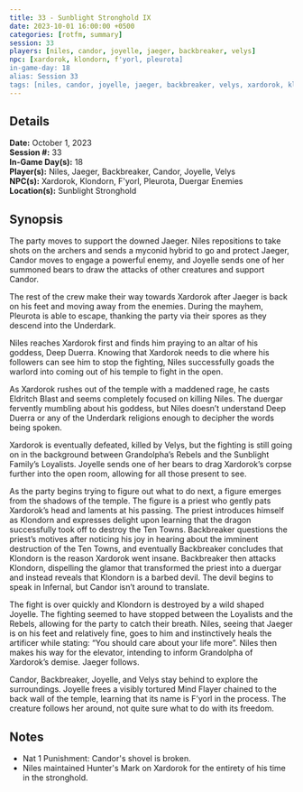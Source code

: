 ```yaml
---
title: 33 - Sunblight Stronghold IX
date: 2023-10-01 16:00:00 +0500
categories: [rotfm, summary]
session: 33
players: [niles, candor, joyelle, jaeger, backbreaker, velys]
npc: [xardorok, klondorn, f'yorl, pleurota]
in-game-day: 18
alias: Session 33
tags: [niles, candor, joyelle, jaeger, backbreaker, velys, xardorok, klondorn, f'yorl, pleurota]
---
```


## Details

**Date:** October 1, 2023 <br>
**Session #:** 33 <br>
**In-Game Day(s):** 18 <br>
**Player(s):** Niles, Jaeger, Backbreaker, Candor, Joyelle, Velys <br>
**NPC(s):** Xardorok, Klondorn, F'yorl, Pleurota, Duergar Enemies <br>
**Location(s):** Sunblight Stronghold

## Synopsis
The party moves to support the downed Jaeger. Niles repositions to take shots on the archers and sends a myconid hybrid to go and protect Jaeger, Candor moves to engage a powerful enemy, and Joyelle sends one of her summoned bears to draw the attacks of other creatures and support Candor.

The rest of the crew make their way towards Xardorok after Jaeger is back on his feet and moving away from the enemies. During the mayhem, Pleurota is able to escape, thanking the party via their spores as they descend into the Underdark.

Niles reaches Xardorok first and finds him praying to an altar of his goddess, Deep Duerra. Knowing that Xardorok needs to die where his followers can see him to stop the fighting, Niles successfully goads the warlord into coming out of his temple to fight in the open.

As Xardorok rushes out of the temple with a maddened rage, he casts Eldritch Blast and seems completely focused on killing Niles. The duergar fervently mumbling about his goddess, but Niles doesn’t understand Deep Duerra or any of the Underdark religions enough to decipher the words being spoken.

Xardorok is eventually defeated, killed by Velys, but the fighting is still going on in the background between Grandolpha’s Rebels and the Sunblight Family’s Loyalists. Joyelle sends one of her bears to drag Xardorok’s corpse further into the open room, allowing for all those present to see.

As the party begins trying to figure out what to do next, a figure emerges from the shadows of the temple. The figure is a priest who gently pats Xardorok’s head and laments at his passing. The priest introduces himself as Klondorn and expresses delight upon learning that the dragon successfully took off to destroy the Ten Towns. Backbreaker questions the priest’s motives after noticing his joy in hearing about the imminent destruction of the Ten Towns, and eventually Backbreaker concludes that Klondorn is the reason Xardorok went insane. Backbreaker then attacks Klondorn, dispelling the glamor that transformed the priest into a duergar and instead reveals that Klondorn is a barbed devil. The devil begins to speak in Infernal, but Candor isn’t around to translate.

The fight is over quickly and Klondorn is destroyed by a wild shaped Joyelle. The fighting seemed to have stopped between the Loyalists and the Rebels, allowing for the party to catch their breath. Niles, seeing that Jaeger is on his feet and relatively fine, goes to him and instinctively heals the artificer while stating: “You should care about your life more”. Niles then makes his way for the elevator, intending to inform Grandolpha of Xardorok’s demise. Jaeger follows.

Candor, Backbreaker, Joyelle, and Velys stay behind to explore the surroundings. Joyelle frees a visibly tortured Mind Flayer chained to the back wall of the temple, learning that its name is F’yorl in the process. The creature follows her around, not quite sure what to do with its freedom.


## Notes
- Nat 1 Punishment: Candor's shovel is broken.
- Niles maintained Hunter's Mark on Xardorok for the entirety of his time in the stronghold.